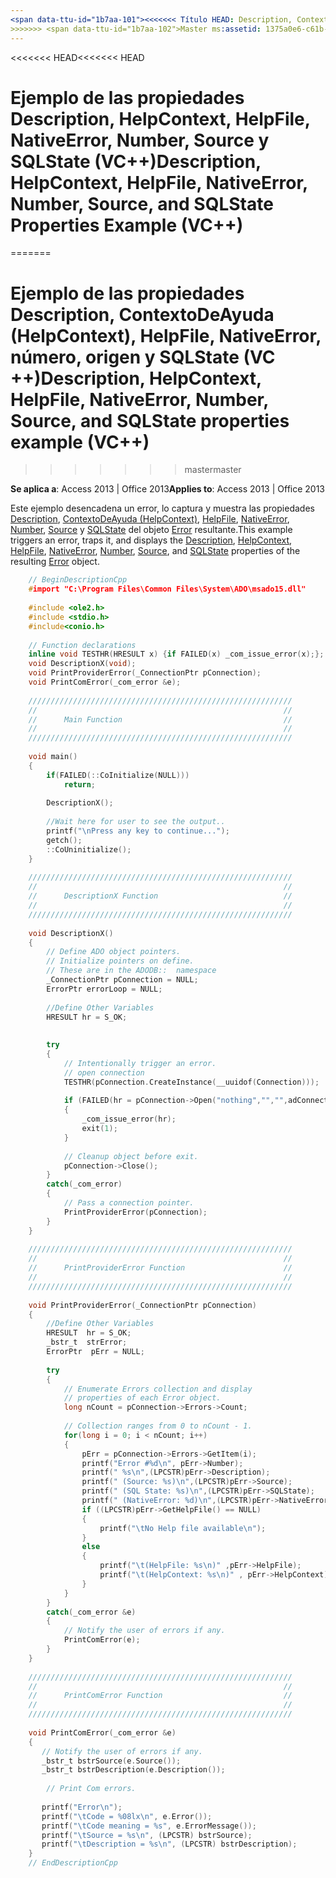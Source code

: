 ```yaml
---
<span data-ttu-id="1b7aa-101"><<<<<<< Título HEAD: Description, ContextoDeAyuda (HelpContext), ejemplo de las propiedades HelpFile (VC ++) TOCTitle: Description, ContextoDeAyuda (HelpContext), HelpFile, NativeError, número, origen y ejemplo de las propiedades SQLState (VC ++) === título: descripción, ContextoDeAyuda (HelpContext), ejemplo de las propiedades HelpFile (VC ++) TOCTitle: ejemplo de las propiedades Description, ContextoDeAyuda (HelpContext), HelpFile, NativeError, número, origen y SQLState (VC ++)</span><span class="sxs-lookup"><span data-stu-id="1b7aa-101"><<<<<<< HEAD title: Description, HelpContext, HelpFile Properties Example (VC++) TOCTitle: Description, HelpContext, HelpFile, NativeError, Number, Source, and SQLState Properties Example (VC++) ======= title: Description, HelpContext, HelpFile properties example (VC++) TOCTitle: Description, HelpContext, HelpFile, NativeError, Number, Source, and SQLState properties example (VC++)</span></span>
>>>>>>> <span data-ttu-id="1b7aa-102">Master ms:assetid: 1375a0e6-c61b-aba5-4d7c-5db597ef873e ms:mtpsurl: https://msdn.microsoft.com/library/JJ248908(v=office.15) ms:contentKeyID: ms.date 48543369: 18/09/2015 mtps_version: Office.15</span><span class="sxs-lookup"><span data-stu-id="1b7aa-102">master ms:assetid: 1375a0e6-c61b-aba5-4d7c-5db597ef873e ms:mtpsurl: https://msdn.microsoft.com/library/JJ248908(v=office.15) ms:contentKeyID: 48543369 ms.date: 09/18/2015 mtps_version: v=office.15</span></span>
---
```


<span data-ttu-id="1b7aa-103"><<<<<<< HEAD</span><span class="sxs-lookup"><span data-stu-id="1b7aa-103"><<<<<<< HEAD</span></span>
# <a name="description-helpcontext-helpfile-nativeerror-number-source-and-sqlstate-properties-example-vc"></a><span data-ttu-id="1b7aa-104">Ejemplo de las propiedades Description, HelpContext, HelpFile, NativeError, Number, Source y SQLState (VC++)</span><span class="sxs-lookup"><span data-stu-id="1b7aa-104">Description, HelpContext, HelpFile, NativeError, Number, Source, and SQLState Properties Example (VC++)</span></span>
=======
# <a name="description-helpcontext-helpfile-nativeerror-number-source-and-sqlstate-properties-example-vc"></a><span data-ttu-id="1b7aa-105">Ejemplo de las propiedades Description, ContextoDeAyuda (HelpContext), HelpFile, NativeError, número, origen y SQLState (VC ++)</span><span class="sxs-lookup"><span data-stu-id="1b7aa-105">Description, HelpContext, HelpFile, NativeError, Number, Source, and SQLState properties example (VC++)</span></span>
>>>>>>> <span data-ttu-id="1b7aa-106">master</span><span class="sxs-lookup"><span data-stu-id="1b7aa-106">master</span></span>


<span data-ttu-id="1b7aa-107">**Se aplica a**: Access 2013 | Office 2013</span><span class="sxs-lookup"><span data-stu-id="1b7aa-107">**Applies to**: Access 2013 | Office 2013</span></span>

<span data-ttu-id="1b7aa-108">Este ejemplo desencadena un error, lo captura y muestra las propiedades [Description](description-property-ado.md), [ContextoDeAyuda (HelpContext)](helpcontext-helpfile-properties-ado.md), [HelpFile](helpcontext-helpfile-properties-ado.md), [NativeError](nativeerror-property-ado.md), [Number](number-property-ado.md), [Source](source-property-ado-error.md) y [SQLState](sqlstate-property-ado.md) del objeto [Error](error-object-ado.md) resultante.</span><span class="sxs-lookup"><span data-stu-id="1b7aa-108">This example triggers an error, traps it, and displays the [Description](description-property-ado.md), [HelpContext](helpcontext-helpfile-properties-ado.md), [HelpFile](helpcontext-helpfile-properties-ado.md), [NativeError](nativeerror-property-ado.md), [Number](number-property-ado.md), [Source](source-property-ado-error.md), and [SQLState](sqlstate-property-ado.md) properties of the resulting [Error](error-object-ado.md) object.</span></span>

```cpp
    // BeginDescriptionCpp
    #import "C:\Program Files\Common Files\System\ADO\msado15.dll"     no_namespace rename("EOF", "EndOfFile")
    
    #include <ole2.h>
    #include <stdio.h>
    #include<conio.h>
    
    // Function declarations
    inline void TESTHR(HRESULT x) {if FAILED(x) _com_issue_error(x);};
    void DescriptionX(void);
    void PrintProviderError(_ConnectionPtr pConnection);
    void PrintComError(_com_error &e);
    
    ///////////////////////////////////////////////////////////
    //                                                       //
    //      Main Function                                    //
    //                                                       //
    ///////////////////////////////////////////////////////////
    
    void main()
    {
        if(FAILED(::CoInitialize(NULL)))
            return;
    
        DescriptionX();
    
        //Wait here for user to see the output..
        printf("\nPress any key to continue...");
        getch();
        ::CoUninitialize();
    }
    
    ///////////////////////////////////////////////////////////
    //                                                       //
    //      DescriptionX Function                            //
    //                                                       //
    ///////////////////////////////////////////////////////////
    
    void DescriptionX()
    {
        // Define ADO object pointers.
        // Initialize pointers on define.
        // These are in the ADODB::  namespace
        _ConnectionPtr pConnection = NULL;
        ErrorPtr errorLoop = NULL;
    
        //Define Other Variables
        HRESULT hr = S_OK;
        
    
        try
        {
            // Intentionally trigger an error.
            // open connection
            TESTHR(pConnection.CreateInstance(__uuidof(Connection)));
    
            if (FAILED(hr = pConnection->Open("nothing","","",adConnectUnspecified)))
            {
                _com_issue_error(hr);
                exit(1);
            }
    
            // Cleanup object before exit.
            pConnection->Close();
        }
        catch(_com_error)
        {
            // Pass a connection pointer.
            PrintProviderError(pConnection);
        }
    }
    
    ///////////////////////////////////////////////////////////
    //                                                       //
    //      PrintProviderError Function                      //
    //                                                       //
    ///////////////////////////////////////////////////////////
    
    void PrintProviderError(_ConnectionPtr pConnection)
    {
        //Define Other Variables
        HRESULT  hr = S_OK;
        _bstr_t  strError;
        ErrorPtr  pErr = NULL;
    
        try
        {
            // Enumerate Errors collection and display
            // properties of each Error object.
            long nCount = pConnection->Errors->Count;
    
            // Collection ranges from 0 to nCount - 1.
            for(long i = 0; i < nCount; i++)
            {
                pErr = pConnection->Errors->GetItem(i);
                printf("Error #%d\n", pErr->Number);
                printf(" %s\n",(LPCSTR)pErr->Description);
                printf(" (Source: %s)\n",(LPCSTR)pErr->Source);
                printf(" (SQL State: %s)\n",(LPCSTR)pErr->SQLState);
                printf(" (NativeError: %d)\n",(LPCSTR)pErr->NativeError);
                if ((LPCSTR)pErr->GetHelpFile() == NULL)
                {
                    printf("\tNo Help file available\n");
                }
                else
                {
                    printf("\t(HelpFile: %s\n)" ,pErr->HelpFile);
                    printf("\t(HelpContext: %s\n)" , pErr->HelpContext);
                }
            }
        }
        catch(_com_error &e)
        {
            // Notify the user of errors if any.
            PrintComError(e);
        }
    }
    
    ///////////////////////////////////////////////////////////
    //                                                       //
    //      PrintComError Function                           //
    //                                                       //
    ///////////////////////////////////////////////////////////
    
    void PrintComError(_com_error &e)
    {
       // Notify the user of errors if any.
       _bstr_t bstrSource(e.Source());
       _bstr_t bstrDescription(e.Description());
        
        // Print Com errors.
        
       printf("Error\n");
       printf("\tCode = %08lx\n", e.Error());
       printf("\tCode meaning = %s", e.ErrorMessage());
       printf("\tSource = %s\n", (LPCSTR) bstrSource);
       printf("\tDescription = %s\n", (LPCSTR) bstrDescription);
    }
    // EndDescriptionCpp
```
